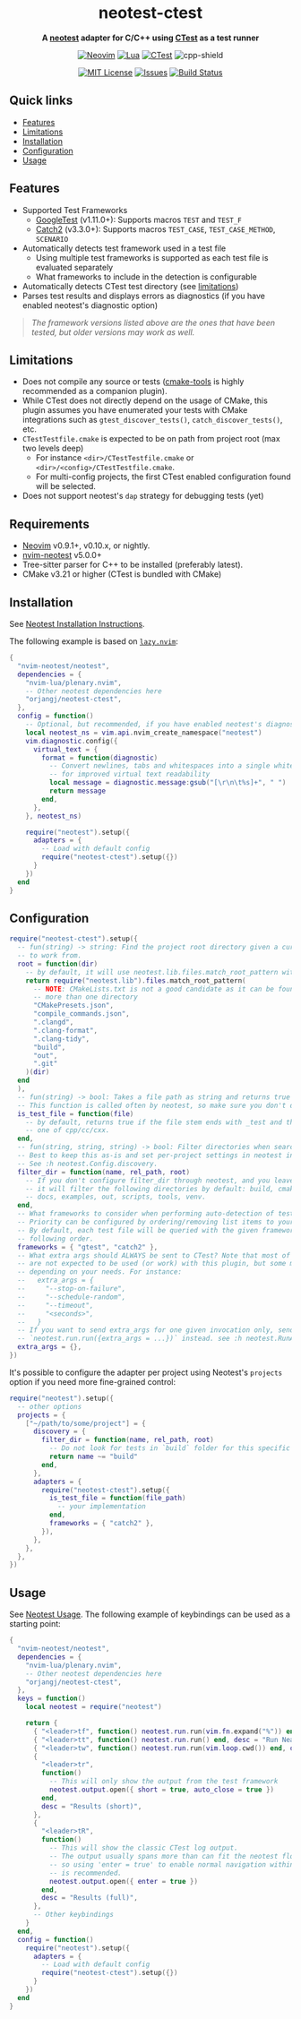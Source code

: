 <!-- prettier-ignore-start -->

<div align="center">
  <h1>neotest-ctest</h1>
  <p>
    <strong>
      A <a href="https://github.com/nvim-neotest/neotest">neotest</a> adapter for C/C++
      using <a href="https://cmake.org/cmake/help/latest/manual/ctest.1.html">CTest</a>
      as a test runner
    </strong>
  </p>

[![Neovim][neovim-shield]][neovim-url]
[![Lua][lua-shield]][lua-url]
[![CTest][ctest-shield]][ctest-url]
![cpp-shield]

[![MIT License][license-shield]][license-url]
[![Issues][issues-shield]][issues-url]
[![Build Status][ci-shield]][ci-url]

</div>

<!-- prettier-ignore-end -->

## Quick links

- [Features](#features)
- [Limitations](#limitations)
- [Installation](#installation)
- [Configuration](#configuration)
- [Usage](#usage)

## Features

- Supported Test Frameworks
  - [GoogleTest](https://github.com/google/googletest) (v1.11.0+): Supports
    macros `TEST` and `TEST_F`
  - [Catch2](https://github.com/catchorg/Catch2) (v3.3.0+): Supports macros
    `TEST_CASE`, `TEST_CASE_METHOD`, `SCENARIO`
- Automatically detects test framework used in a test file
  - Using multiple test frameworks is supported as each test file is evaluated
    separately
  - What frameworks to include in the detection is configurable
- Automatically detects CTest test directory (see [limitations](#limitations))
- Parses test results and displays errors as diagnostics (if you have enabled
  neotest's diagnostic option)

> _The framework versions listed above are the ones that have been tested, but
> older versions may work as well._

## Limitations

- Does not compile any source or tests
  ([cmake-tools](https://github.com/Civitasv/cmake-tools.nvim) is highly
  recommended as a companion plugin).
- While CTest does not directly depend on the usage of CMake, this plugin
  assumes you have enumerated your tests with CMake integrations such as
  `gtest_discover_tests()`, `catch_discover_tests()`, etc.
- `CTestTestfile.cmake` is expected to be on path from project root (max two
  levels deep)
  - For instance `<dir>/CTestTestfile.cmake` or
    `<dir>/<config>/CTestTestfile.cmake`.
  - For multi-config projects, the first CTest enabled configuration found will
    be selected.
- Does not support neotest's `dap` strategy for debugging tests (yet)

## Requirements

- [Neovim](https://github.com/neovim/neovim) v0.9.1+, v0.10.x, or nightly.
- [nvim-neotest](https://github.com/nvim-neotest/nvim-neotest) v5.0.0+
- Tree-sitter parser for C++ to be installed (preferably latest).
- CMake v3.21 or higher (CTest is bundled with CMake)

## Installation

See
[Neotest Installation Instructions](https://github.com/nvim-neotest/neotest#installation).

The following example is based on
[`lazy.nvim`](https://github.com/folke/lazy.nvim):

```lua
{
  "nvim-neotest/neotest",
  dependencies = {
    "nvim-lua/plenary.nvim",
    -- Other neotest dependencies here
    "orjangj/neotest-ctest",
  },
  config = function()
    -- Optional, but recommended, if you have enabled neotest's diagnostic option
    local neotest_ns = vim.api.nvim_create_namespace("neotest")
    vim.diagnostic.config({
      virtual_text = {
        format = function(diagnostic)
          -- Convert newlines, tabs and whitespaces into a single whitespace
          -- for improved virtual text readability
          local message = diagnostic.message:gsub("[\r\n\t%s]+", " ")
          return message
        end,
      },
    }, neotest_ns)

    require("neotest").setup({
      adapters = {
        -- Load with default config
        require("neotest-ctest").setup({})
      }
    })
  end
}
```

## Configuration

```lua
require("neotest-ctest").setup({
  -- fun(string) -> string: Find the project root directory given a current directory
  -- to work from.
  root = function(dir)
    -- by default, it will use neotest.lib.files.match_root_pattern with the following entries
    return require("neotest.lib").files.match_root_pattern(
      -- NOTE: CMakeLists.txt is not a good candidate as it can be found in
      -- more than one directory
      "CMakePresets.json",
      "compile_commands.json",
      ".clangd",
      ".clang-format",
      ".clang-tidy",
      "build",
      "out",
      ".git"
    )(dir)
  end
  ),
  -- fun(string) -> bool: Takes a file path as string and returns true if it contains tests.
  -- This function is called often by neotest, so make sure you don't do any heavy duty work.
  is_test_file = function(file)
    -- by default, returns true if the file stem ends with _test and the file extension is
    -- one of cpp/cc/cxx.
  end,
  -- fun(string, string, string) -> bool: Filter directories when searching for test files.
  -- Best to keep this as-is and set per-project settings in neotest instead.
  -- See :h neotest.Config.discovery.
  filter_dir = function(name, rel_path, root)
    -- If you don't configure filter_dir through neotest, and you leave it as-is,
    -- it will filter the following directories by default: build, cmake, doc,
    -- docs, examples, out, scripts, tools, venv.
  end,
  -- What frameworks to consider when performing auto-detection of test files.
  -- Priority can be configured by ordering/removing list items to your needs.
  -- By default, each test file will be queried with the given frameworks in the
  -- following order.
  frameworks = { "gtest", "catch2" },
  -- What extra args should ALWAYS be sent to CTest? Note that most of CTest arguments
  -- are not expected to be used (or work) with this plugin, but some might be useful
  -- depending on your needs. For instance:
  --   extra_args = {
  --     "--stop-on-failure",
  --     "--schedule-random",
  --     "--timeout",
  --     "<seconds>",
  --   }
  -- If you want to send extra_args for one given invocation only, send them to
  -- `neotest.run.run({extra_args = ...})` instead. see :h neotest.RunArgs for details.
  extra_args = {},
})
```

It's possible to configure the adapter per project using Neotest's `projects`
option if you need more fine-grained control:

```lua
require("neotest").setup({
  -- other options
  projects = {
    ["~/path/to/some/project"] = {
      discovery = {
        filter_dir = function(name, rel_path, root)
          -- Do not look for tests in `build` folder for this specific project
          return name ~= "build"
        end,
      },
      adapters = {
        require("neotest-ctest").setup({
          is_test_file = function(file_path)
            -- your implementation
          end,
          frameworks = { "catch2" },
        }),
      },
    },
  },
})
```

## Usage

See
[Neotest Usage](https://github.com/nvim-neotest/neotest?tab=readme-ov-file#usage).
The following example of keybindings can be used as a starting point:

```lua
{
  "nvim-neotest/neotest",
  dependencies = {
    "nvim-lua/plenary.nvim",
    -- Other neotest dependencies here
    "orjangj/neotest-ctest",
  },
  keys = function()
    local neotest = require("neotest")

    return {
      { "<leader>tf", function() neotest.run.run(vim.fn.expand("%")) end, desc = "Run File" },
      { "<leader>tt", function() neotest.run.run() end, desc = "Run Nearest" },
      { "<leader>tw", function() neotest.run.run(vim.loop.cwd()) end, desc = "Run Workspace" },
      {
        "<leader>tr",
        function()
          -- This will only show the output from the test framework
          neotest.output.open({ short = true, auto_close = true })
        end,
        desc = "Results (short)",
      },
      {
        "<leader>tR",
        function()
          -- This will show the classic CTest log output.
          -- The output usually spans more than can fit the neotest floating window,
          -- so using 'enter = true' to enable normal navigation within the window
          -- is recommended.
          neotest.output.open({ enter = true })
        end,
        desc = "Results (full)",
      },
      -- Other keybindings
    }
  end,
  config = function()
    require("neotest").setup({
      adapters = {
        -- Load with default config
        require("neotest-ctest").setup({})
      }
    })
  end
}
```

<!-- MARKDOWN LINKS & IMAGES -->
<!-- prettier-ignore-start -->

[neovim-shield]: https://img.shields.io/badge/NeoVim-%23228B22.svg?&style=for-the-badge&logo=neovim&logoColor=white
[neovim-url]: https://neovim.io/
[lua-shield]: https://img.shields.io/badge/lua-%232C2D72.svg?style=for-the-badge&logo=lua&logoColor=white
[lua-url]: https://www.lua.org/
[ctest-shield]: https://img.shields.io/badge/CTest-%23003765.svg?style=for-the-badge&logo=cmake&logoColor=white
[ctest-url]: https://cmake.org/cmake/help/latest/manual/ctest.1.html
[cpp-shield]: https://img.shields.io/badge/C/C++-%2300599C.svg?&style=for-the-badge&logo=c%2B%2B&logoColor=white
[issues-shield]: https://img.shields.io/github/issues/orjangj/neotest-ctest.svg?style=for-the-badge
[issues-url]: https://github.com/orjangj/neotest-ctest/issues
[license-shield]: https://img.shields.io/github/license/orjangj/neotest-ctest.svg?style=for-the-badge
[license-url]: https://github.com/orjangj/neotest-ctest/blob/master/LICENSE
[ci-shield]: https://img.shields.io/github/actions/workflow/status/orjangj/neotest-ctest/test.yml?style=for-the-badge
[ci-url]: https://github.com/orjangj/neotest-ctest/actions/workflows/test.yml

<!-- prettier-ignore-end -->
